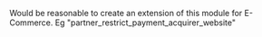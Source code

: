 Would be reasonable to create an extension of this module for
E-Commerce. Eg "partner_restrict_payment_acquirer_website"
